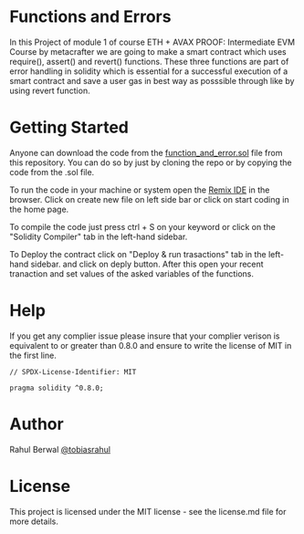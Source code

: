 # Functions and Errors
In this Project of module 1 of course ETH + AVAX PROOF: Intermediate EVM Course by metacrafter we are going to make a smart contract which uses require(), assert() and revert() functions.
These three functions are part of error handling in solidity which is essential for a successful execution of a smart contract and save a user gas in best way as posssible through like by using revert function.


# Getting Started
Anyone can download the code from the [function_and_error.sol](https://github.com/tobiasrahul/Functions-and-errors/blob/main/function_and_error.sol) file from this repository. You can do so by just by cloning the repo or by copying the code from the .sol file. 

To run the code in your machine or system open the [Remix IDE](https://remix.ethereum.org/#lang=en&optimize=false&runs=200&evmVersion=null&version=soljson-v0.8.26+commit.8a97fa7a.js) in the browser. Click on create new file on left side bar or click on start coding in the home page.

To compile the code just press ctrl + S on your keyword or click on the "Solidity Compiler" tab in the left-hand sidebar. 

To Deploy the contract click on "Deploy & run trasactions" tab in the left-hand sidebar. and click on deply button. After this open your recent tranaction and set values of the asked variables of the functions.

# Help
If you get any complier issue please insure that your complier verison is equivalent to or greater than 0.8.0 and ensure to write the license of MIT in the first line.
```
// SPDX-License-Identifier: MIT
```
```
pragma solidity ^0.8.0;
```

# Author
Rahul Berwal
[@tobiasrahul](https://github.com/tobiasrahul)

# License
This project is licensed under the MIT license - see the license.md file for more details.
